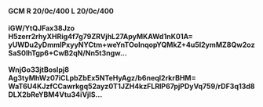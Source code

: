 #### GCM R 20/0c/400 L 20/0c/400
**iGW/YtQJFax38Jzo**<br/>**H5zerr2rhyXHRig4f7g79ZRVjhL27ApyMKAWd1nK01A=**<br/>**yUWDu2yDmmlPxyyNYCtm+weYnTOoInqopYQMkZ+4u5l2ymMZ8Qw2ozSaS0lhTgp6+CwB2qN/Nn5t3ngw...**<br/><br/>
**WnjGo33jtBoslpj8**<br/>**Ag3tyMhWz07iCLpbZbEx5NTeHyAgz/b6neql2rkrBHM=**<br/>**WaT6U4KJzfCCawrkgq52ayz0T1JZH4kzFLRlP67pjPDyVq759/rDF3q13d8DLX2bReYBM4Vtu34iVjlS...**